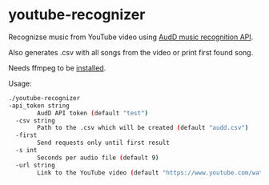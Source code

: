 # youtube-recognizer
Recognizse music from YouTube video using [AudD music recognition API](https://audd.io/).

Also generates .csv with all songs from the video or print first found song.

Needs ffmpeg to be [installed](https://github.com/AudDMusic/youtube-recognozer/wiki/Installing-FFmpeg).

Usage:
```bash
./youtube-recognizer
-api_token string
        AudD API token (default "test")
  -csv string
        Path to the .csv which will be created (default "audd.csv")
  -first
        Send requests only until first result
  -s int
        Seconds per audio file (default 9)
  -url string
        Link to the YouTube video (default "https://www.youtube.com/watch?v=ANEOD16twxo")
```
